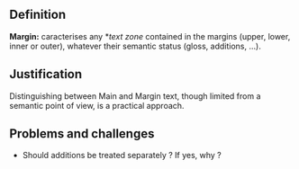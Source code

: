 ## Definition

**Margin:** caracterises any **text zone* contained in the margins (upper, lower, inner or outer), whatever their semantic status (gloss, additions, …).

## Justification

Distinguishing between Main and Margin text, though limited from a semantic point of view, is a practical approach.

## Problems and challenges

- Should additions be treated separately ? If yes, why ?
